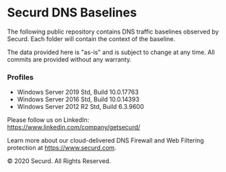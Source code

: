 # Securd DNS Baselines

The following public repository contains DNS traffic baselines observed by Securd. Each folder will contain the context of the baseline. 

The data provided here is "as-is" and is subject to change at any time. All commits are provided without any warranty.  

### Profiles

- Windows Server 2019 Std, Build 10.0.17763
- Windows Server 2016 Std, Build 10.0.14393
- Windows Server 2012 R2 Std, Build 6.3.9600



Please follow us on LinkedIn: https://www.linkedin.com/company/getsecurd/  

Learn more about our cloud-delivered DNS Firewall and Web Filtering protection at https://www.securd.com. 

© 2020 Securd. All Rights Reserved.

